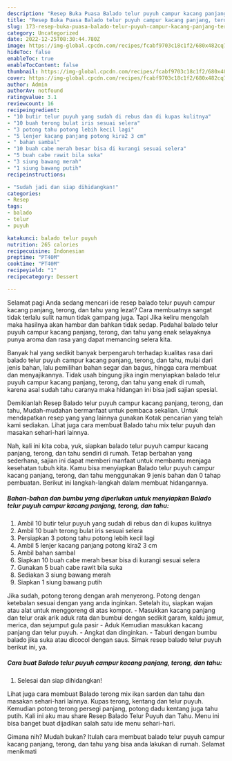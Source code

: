 ```yaml
---
description: "Resep Buka Puasa Balado telur puyuh campur kacang panjang, terong, dan tahu, Menggugah Selera"
title: "Resep Buka Puasa Balado telur puyuh campur kacang panjang, terong, dan tahu, Menggugah Selera"
slug: 173-resep-buka-puasa-balado-telur-puyuh-campur-kacang-panjang-terong-dan-tahu-menggugah-selera
category: Uncategorized
date: 2022-12-25T08:30:44.780Z
image: https://img-global.cpcdn.com/recipes/fcabf9703c18c1f2/680x482cq70/balado-telur-puyuh-campur-kacang-panjang-terong-dan-tahu-foto-resep-utama.jpg
hideToc: false
enableToc: true
enableTocContent: false
thumbnail: https://img-global.cpcdn.com/recipes/fcabf9703c18c1f2/680x482cq70/balado-telur-puyuh-campur-kacang-panjang-terong-dan-tahu-foto-resep-utama.jpg
cover: https://img-global.cpcdn.com/recipes/fcabf9703c18c1f2/680x482cq70/balado-telur-puyuh-campur-kacang-panjang-terong-dan-tahu-foto-resep-utama.jpg
author: Admin
authorAv: notfound
ratingvalue: 3.1
reviewcount: 16
recipeingredient:
- "10 butir telur puyuh yang sudah di rebus dan di kupas kulitnya"
- "10 buah terong bulat iris sesuai selera"
- "3 potong tahu potong lebih kecil lagi"
- "5 lenjer kacang panjang potong kira2 3 cm"
- " bahan sambal"
- "10 buah cabe merah besar bisa di kurangi sesuai selera"
- "5 buah cabe rawit bila suka"
- "3 siung bawang merah"
- "1 siung bawang putih"
recipeinstructions:

- "Sudah jadi dan siap dihidangkan!"
categories:
- Resep
tags:
- balado
- telur
- puyuh

katakunci: balado telur puyuh 
nutrition: 265 calories
recipecuisine: Indonesian
preptime: "PT40M"
cooktime: "PT40M"
recipeyield: "1"
recipecategory: Dessert

---
```



Selamat pagi Anda sedang mencari ide resep balado telur puyuh campur kacang panjang, terong, dan tahu yang lezat? Cara membuatnya sangat tidak terlalu sulit namun tidak gampang juga. Tapi Jika keliru mengolah maka hasilnya akan hambar dan bahkan tidak sedap. Padahal balado telur puyuh campur kacang panjang, terong, dan tahu yang enak selayaknya punya aroma dan rasa yang dapat memancing selera kita.


Banyak hal yang sedikit banyak berpengaruh terhadap kualitas rasa dari balado telur puyuh campur kacang panjang, terong, dan tahu, mulai dari jenis bahan, lalu pemilihan bahan segar dan bagus, hingga cara membuat dan menyajikannya. Tidak usah bingung jika ingin menyiapkan balado telur puyuh campur kacang panjang, terong, dan tahu yang enak di rumah, karena asal sudah tahu caranya maka hidangan ini bisa jadi sajian spesial.

Demikianlah Resep Balado telur puyuh campur kacang panjang, terong, dan tahu, Mudah-mudahan bermanfaat untuk pembaca sekalian. Untuk mendapatkan resep yang yang lainnya gunakan Kotak pencarian yang telah kami sediakan. Lihat juga cara membuat Balado tahu mix telur puyuh dan masakan sehari-hari lainnya.


Nah, kali ini kita coba, yuk, siapkan balado telur puyuh campur kacang panjang, terong, dan tahu sendiri di rumah. Tetap berbahan yang sederhana, sajian ini dapat memberi manfaat untuk membantu menjaga kesehatan tubuh kita. Kamu bisa menyiapkan Balado telur puyuh campur kacang panjang, terong, dan tahu menggunakan 9 jenis bahan dan 0 tahap pembuatan. Berikut ini langkah-langkah dalam membuat hidangannya.

<!--inarticleads1-->

##### Bahan-bahan dan bumbu yang diperlukan untuk menyiapkan Balado telur puyuh campur kacang panjang, terong, dan tahu:

1. Ambil 10 butir telur puyuh yang sudah di rebus dan di kupas kulitnya
1. Ambil 10 buah terong bulat iris sesuai selera
1. Persiapkan 3 potong tahu potong lebih kecil lagi
1. Ambil 5 lenjer kacang panjang potong kira2 3 cm
1. Ambil  bahan sambal
1. Siapkan 10 buah cabe merah besar bisa di kurangi sesuai selera
1. Gunakan 5 buah cabe rawit bila suka
1. Sediakan 3 siung bawang merah
1. Siapkan 1 siung bawang putih


Jika sudah, potong terong dengan arah menyerong. Potong dengan ketebalan sesuai dengan yang anda inginkan. Setelah itu, siapkan wajan atau alat untuk menggoreng di atas kompor. - Masukkan kacang panjang dan telur orak arik aduk rata dan bumbui dengan sedikit garam, kaldu jamur, merica, dan sejumput gula pasir - Aduk Kemudian masukkan kacang panjang dan telur puyuh. - Angkat dan dinginkan. - Taburi dengan bumbu balado jika suka atau dicocol dengan saus. Simak resep balado telur puyuh berikut ini, ya. 

<!--inarticleads2-->

##### Cara buat Balado telur puyuh campur kacang panjang, terong, dan tahu:


1. Selesai dan siap dihidangkan!

Lihat juga cara membuat Balado terong mix ikan sarden dan tahu dan masakan sehari-hari lainnya. Kupas terong, kentang dan telur puyuh. Kemudian potong terong persegi panjang, potong dadu kentang juga tahu putih. Kali ini aku mau share Resep Balado Telur Puyuh dan Tahu. Menu ini bisa banget buat dijadikan salah satu ide menu sehari-hari. 

Gimana nih? Mudah bukan? Itulah cara membuat balado telur puyuh campur kacang panjang, terong, dan tahu yang bisa anda lakukan di rumah. Selamat menikmati
